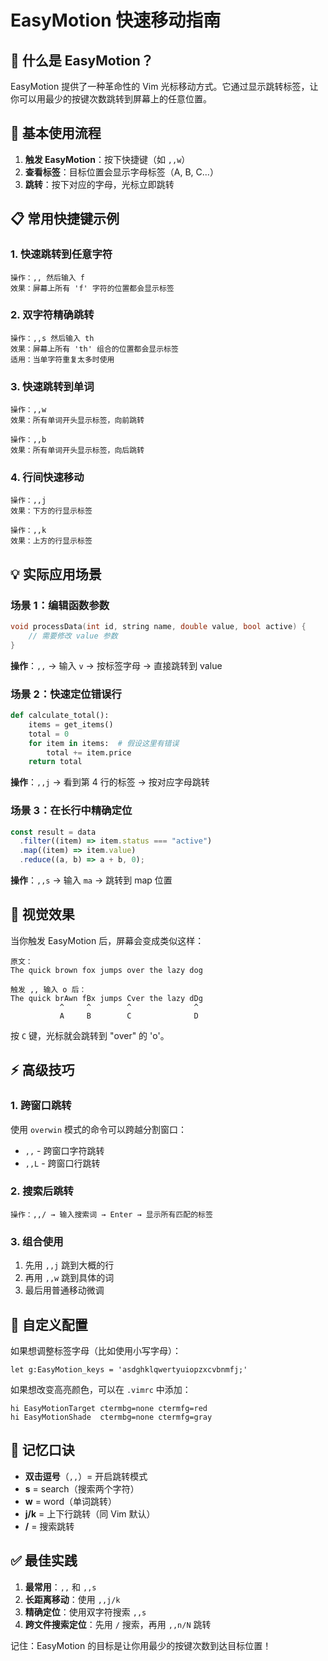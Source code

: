 # EasyMotion 快速移动指南

## 🎯 什么是 EasyMotion？

EasyMotion 提供了一种革命性的 Vim 光标移动方式。它通过显示跳转标签，让你可以用最少的按键次数跳转到屏幕上的任意位置。

## 🚀 基本使用流程

1. **触发 EasyMotion**：按下快捷键（如 `,,w`）
2. **查看标签**：目标位置会显示字母标签（A, B, C...）
3. **跳转**：按下对应的字母，光标立即跳转

## 📋 常用快捷键示例

### 1. 快速跳转到任意字符

```
操作：,, 然后输入 f
效果：屏幕上所有 'f' 字符的位置都会显示标签
```

### 2. 双字符精确跳转

```
操作：,,s 然后输入 th
效果：屏幕上所有 'th' 组合的位置都会显示标签
适用：当单字符重复太多时使用
```

### 3. 快速跳转到单词

```
操作：,,w
效果：所有单词开头显示标签，向前跳转

操作：,,b
效果：所有单词开头显示标签，向后跳转
```

### 4. 行间快速移动

```
操作：,,j
效果：下方的行显示标签

操作：,,k
效果：上方的行显示标签
```

## 💡 实际应用场景

### 场景 1：编辑函数参数

```cpp
void processData(int id, string name, double value, bool active) {
    // 需要修改 value 参数
}
```

**操作**：`,,` → 输入 `v` → 按标签字母 → 直接跳转到 value

### 场景 2：快速定位错误行

```python
def calculate_total():
    items = get_items()
    total = 0
    for item in items:  # 假设这里有错误
        total += item.price
    return total
```

**操作**：`,,j` → 看到第 4 行的标签 → 按对应字母跳转

### 场景 3：在长行中精确定位

```javascript
const result = data
  .filter((item) => item.status === "active")
  .map((item) => item.value)
  .reduce((a, b) => a + b, 0);
```

**操作**：`,,s` → 输入 `ma` → 跳转到 map 位置

## 🎨 视觉效果

当你触发 EasyMotion 后，屏幕会变成类似这样：

```
原文：
The quick brown fox jumps over the lazy dog

触发 ,, 输入 o 后：
The quick brAwn fBx jumps Cver the lazy dDg
           ^     ^        ^              ^
           A     B        C              D
```

按 `C` 键，光标就会跳转到 "over" 的 'o'。

## ⚡ 高级技巧

### 1. 跨窗口跳转

使用 `overwin` 模式的命令可以跨越分割窗口：

- `,,` - 跨窗口字符跳转
- `,,L` - 跨窗口行跳转

### 2. 搜索后跳转

```
操作：,,/ → 输入搜索词 → Enter → 显示所有匹配的标签
```

### 3. 组合使用

1. 先用 `,,j` 跳到大概的行
2. 再用 `,,w` 跳到具体的词
3. 最后用普通移动微调

## 🔧 自定义配置

如果想调整标签字母（比如使用小写字母）：

```vim
let g:EasyMotion_keys = 'asdghklqwertyuiopzxcvbnmfj;'
```

如果想改变高亮颜色，可以在 `.vimrc` 中添加：

```vim
hi EasyMotionTarget ctermbg=none ctermfg=red
hi EasyMotionShade  ctermbg=none ctermfg=gray
```

## 📝 记忆口诀

- **双击逗号**（`,,`）= 开启跳转模式
- **s** = search（搜索两个字符）
- **w** = word（单词跳转）
- **j/k** = 上下行跳转（同 Vim 默认）
- **/** = 搜索跳转

## ✅ 最佳实践

1. **最常用**：`,,` 和 `,,s`
2. **长距离移动**：使用 `,,j/k`
3. **精确定位**：使用双字符搜索 `,,s`
4. **跨文件搜索定位**：先用 `/` 搜索，再用 `,,n/N` 跳转

记住：EasyMotion 的目标是让你用最少的按键次数到达目标位置！
